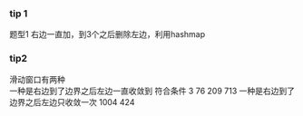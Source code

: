 ### tip 1
题型1 右边一直加，到3个之后删除左边，利用hashmap

### tip2
滑动窗口有两种  
一种是右边到了边界之后左边一直收敛到 符合条件 3 76 209 713
一种是右边到了边界之后左边只收敛一次 1004 424